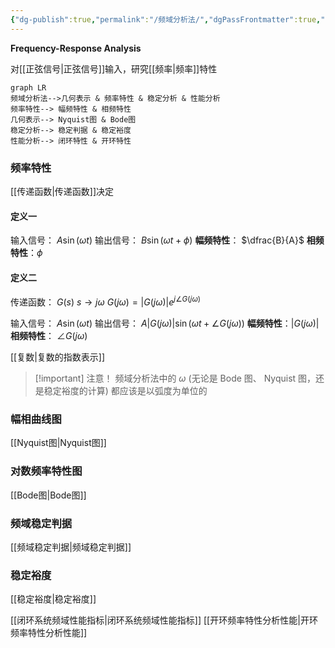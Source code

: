 ```yaml
---
{"dg-publish":true,"permalink":"/频域分析法/","dgPassFrontmatter":true,"noteIcon":"","created":"2024-05-21T15:20:28.795+08:00","updated":"2024-05-21T15:52:11.641+08:00"}
---
```


**Frequency-Response Analysis**

对[[正弦信号\|正弦信号]]输入，研究[[频率\|频率]]特性

```mermaid
graph LR
频域分析法-->几何表示 & 频率特性 & 稳定分析 & 性能分析
频率特性--> 幅频特性 & 相频特性
几何表示--> Nyquist图 & Bode图
稳定分析--> 稳定判据 & 稳定裕度
性能分析--> 闭环特性 & 开环特性
```

### 频率特性
[[传递函数\|传递函数]]决定
#### 定义一
输入信号： $A\sin(\omega t)$
输出信号： $B\sin(\omega t+\phi)$
**幅频特性**： $\dfrac{B}{A}$
**相频特性**：$\phi$

#### 定义二
传递函数： $G(s)$
$s\to j\omega$
$G(j\omega)=|G(j\omega)|e^{ j \angle G(j\omega) }$ 

输入信号： $A\sin(\omega t)$
输出信号： $A|G(j\omega)|\sin(\omega t+\angle G(j\omega))$
**幅频特性**：$|G(j\omega)|$
**相频特性**： $\angle G(j\omega)$

[[复数\|复数的指数表示]]

>[!important] 注意！
>频域分析法中的 $\omega$ (无论是 Bode 图、 Nyquist 图，还是稳定裕度的计算)
>都应该是以弧度为单位的


### 幅相曲线图
[[Nyquist图\|Nyquist图]]
### 对数频率特性图
[[Bode图\|Bode图]]

### 频域稳定判据
[[频域稳定判据\|频域稳定判据]]

### 稳定裕度
[[稳定裕度\|稳定裕度]]


[[闭环系统频域性能指标\|闭环系统频域性能指标]]
[[开环频率特性分析性能\|开环频率特性分析性能]]


